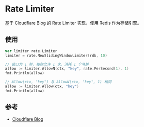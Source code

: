 # Rate Limiter

基于 Cloudflare Blog 的 Rate Limiter 实现，使用 Redis 作为存储引擎。

## 使用

```go
var limiter rate.Limiter
limiter = rate.NewSlidingWindowLimiter(rdb, 10)

// 窗口为 1 秒，每秒允许 1 次，消耗 1 个令牌
allow := limiter.AllowN(ctx, "key", rate.PerSecond(1), 1)
fmt.Println(allow)

// Allow(ctx, "key") 与 AllowN(ctx, "key", 1) 相同
allow := limiter.Allow(ctx, "key")
fmt.Println(allow)
```

## 参考
- [Cloudflare Blog](https://blog.cloudflare.com/counting-things-a-lot-of-different-things/)